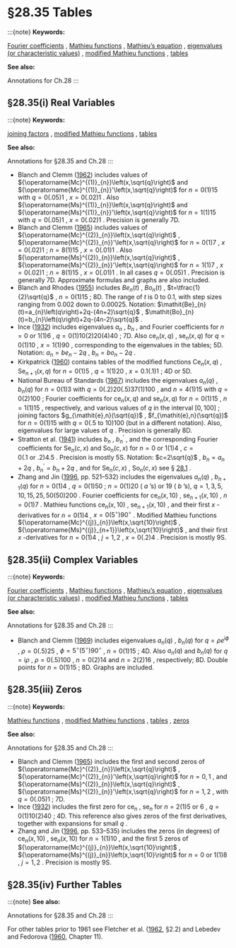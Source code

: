 # §28.35 Tables

:::{note}
**Keywords:**

[Fourier coefficients](http://dlmf.nist.gov/search/search?q=Fourier%20coefficients) , [Mathieu functions](http://dlmf.nist.gov/search/search?q=Mathieu%20functions) , [Mathieu’s equation](http://dlmf.nist.gov/search/search?q=Mathieu%20equation) , [eigenvalues (or characteristic values)](http://dlmf.nist.gov/search/search?q=eigenvalues%20%28or%20characteristic%20values%29) , [modified Mathieu functions](http://dlmf.nist.gov/search/search?q=modified%20Mathieu%20functions) , [tables](http://dlmf.nist.gov/search/search?q=tables)

**See also:**

Annotations for Ch.28
:::


## §28.35(i) Real Variables

:::{note}
**Keywords:**

[joining factors](http://dlmf.nist.gov/search/search?q=joining%20factors) , [modified Mathieu functions](http://dlmf.nist.gov/search/search?q=modified%20Mathieu%20functions) , [tables](http://dlmf.nist.gov/search/search?q=tables)

**See also:**

Annotations for §28.35 and Ch.28
:::

* Blanch and Clemm ([1962](./bib/B.html#bib292 "Tables Relating to the Radial Mathieu Functions. Vol. 1: Functions of the First Kind")) includes values of ${\operatorname{Mc}^{(1)}_{n}}\left(x,\sqrt{q}\right)$ and ${\operatorname{Mc}^{(1)}_{n}}'\left(x,\sqrt{q}\right)$ for $n=0(1)15$ with $q=0(.05)1$ , $x=0(.02)1$ . Also ${\operatorname{Ms}^{(1)}_{n}}\left(x,\sqrt{q}\right)$ and ${\operatorname{Ms}^{(1)}_{n}}'\left(x,\sqrt{q}\right)$ for $n=1(1)15$ with $q=0(.05)1$ , $x=0(.02)1$ . Precision is generally 7D.
* Blanch and Clemm ([1965](./bib/B.html#bib293 "Tables Relating to the Radial Mathieu Functions. Vol. 2: Functions of the Second Kind")) includes values of ${\operatorname{Mc}^{(2)}_{n}}\left(x,\sqrt{q}\right)$ , ${\operatorname{Mc}^{(2)}_{n}}'\left(x,\sqrt{q}\right)$ for $n=0(1)7$ , $x=0(.02)1$ ; $n=8(1)15$ , $x=0(.01)1$ . Also ${\operatorname{Ms}^{(2)}_{n}}\left(x,\sqrt{q}\right)$ , ${\operatorname{Ms}^{(2)}_{n}}'\left(x,\sqrt{q}\right)$ for $n=1(1)7$ , $x=0(.02)1$ ; $n=8(1)15$ , $x=0(.01)1$ . In all cases $q=0(.05)1$ . Precision is generally 7D. Approximate formulas and graphs are also included.
* Blanch and Rhodes ([1955](./bib/B.html#bib295 "Table of characteristic values of Mathieu’s equation for large values of the parameter")) includes $\mathit{Be}_{n}(t)$ , $\mathit{Bo}_{n}(t)$ , $t=\tfrac{1}{2}\sqrt{q}$ , $n=0(1)15$ ; 8D. The range of $t$ is 0 to 0.1, with step sizes ranging from 0.002 down to 0.00025. Notation: $\mathit{Be}_{n}(t)=a_{n}\left(q\right)+2q-(4n+2)\sqrt{q}$ , $\mathit{Bo}_{n}(t)=b_{n}\left(q\right)+2q-(4n-2)\sqrt{q}$ .
* Ince ([1932](./bib/I.html#bib1126 "Tables of the elliptic cylinder functions")) includes eigenvalues $a_{n}$ , $b_{n}$ , and Fourier coefficients for $n=0$ or $1(1)6$ , $q=0(1)10(2)20(4)40$ ; 7D. Also $\operatorname{ce}_{n}\left(x,q\right)$ , $\operatorname{se}_{n}\left(x,q\right)$ for $q=0(1)10$ , $x=1(1)90$ , corresponding to the eigenvalues in the tables; 5D. Notation: $a_{n}=\mathit{be}_{n}-2q$ , $b_{n}=\mathit{bo}_{n}-2q$ .
* Kirkpatrick ([1960](./bib/K.html#bib1278 "Tables of values of the modified Mathieu functions")) contains tables of the modified functions $\operatorname{Ce}_{n}\left(x,q\right)$ , $\operatorname{Se}_{n+1}\left(x,q\right)$ for $n=0(1)5$ , $q=1(1)20$ , $x=0.1(.1)1$ ; 4D or 5D.
* National Bureau of Standards ([1967](./bib/N.html#bib1701 "Tables Relating to Mathieu Functions: Characteristic Values, Coefficients, and Joining Factors")) includes the eigenvalues $a_{n}\left(q\right)$ , $b_{n}\left(q\right)$ for $n=0(1)3$ with $q=0(.2)20(.5)37(1)100$ , and $n=4(1)15$ with $q=0(2)100$ ; Fourier coefficients for $\operatorname{ce}_{n}\left(x,q\right)$ and $\operatorname{se}_{n}\left(x,q\right)$ for $n=0(1)15$ , $n=1(1)15$ , respectively, and various values of $q$ in the interval $[0,100]$ ; joining factors $g_{\mathit{e},n}(\sqrt{q})$ , $f_{\mathit{e},n}(\sqrt{q})$ for $n=0(1)15$ with $q=0(.5\mbox{ to }10)100$ (but in a different notation). Also, eigenvalues for large values of $q$ . Precision is generally 8D.
* Stratton et al. ([1941](./bib/S.html#bib2175 "Elliptic Cylinder and Spheroidal Wave Functions, Including Tables of Separation Constants and Coefficients")) includes $b_{n}$ , $b_{n}^{\prime}$ , and the corresponding Fourier coefficients for $\mathrm{Se}_{n}(c,x)$ and $\mathrm{So}_{n}(c,x)$ for $n=0$ or $1(1)4$ , $c=0(.1~{}\textrm{or}~{}.2)4.5$ . Precision is mostly 5S. Notation: $c=2\sqrt{q}$ , $b_{n}=a_{n}+2q$ , $b^{\prime}_{n}=b_{n}+2q$ , and for $\mathrm{Se}_{n}(c,x)$ , $\mathrm{So}_{n}(c,x)$ see § [28.1](./28.1.md "§28.1 Special Notation ‣ Notation ‣ Chapter 28 Mathieu Functions and Hill’s Equation") .
* Zhang and Jin ([1996](./bib/Z.html#bib2493 "Computation of Special Functions"), pp. 521–532) includes the eigenvalues $a_{n}\left(q\right)$ , $b_{n+1}\left(q\right)$ for $n=0(1)4$ , $q=0(1)50$ ; $n=0(1)20$ ( $a$ ’s) or 19 ( $b$ ’s), $q=1,3,5,10,15,25,50(50)200$ . Fourier coefficients for $\operatorname{ce}_{n}\left(x,10\right)$ , $\operatorname{se}_{n+1}\left(x,10\right)$ , $n=0(1)7$ . Mathieu functions $\operatorname{ce}_{n}\left(x,10\right)$ , $\operatorname{se}_{n+1}\left(x,10\right)$ , and their first $x$ -derivatives for $n=0(1)4$ , $x=0(5^{\circ})90^{\circ}$ . Modified Mathieu functions ${\operatorname{Mc}^{(j)}_{n}}\left(x,\sqrt{10}\right)$ , ${\operatorname{Ms}^{(j)}_{n+1}}\left(x,\sqrt{10}\right)$ , and their first $x$ -derivatives for $n=0(1)4$ , $j=1,2$ , $x=0(.2)4$ . Precision is mostly 9S.


## §28.35(ii) Complex Variables

:::{note}
**Keywords:**

[Fourier coefficients](http://dlmf.nist.gov/search/search?q=Fourier%20coefficients) , [Mathieu functions](http://dlmf.nist.gov/search/search?q=Mathieu%20functions) , [Mathieu’s equation](http://dlmf.nist.gov/search/search?q=Mathieu%20equation) , [eigenvalues (or characteristic values)](http://dlmf.nist.gov/search/search?q=eigenvalues%20%28or%20characteristic%20values%29) , [modified Mathieu functions](http://dlmf.nist.gov/search/search?q=modified%20Mathieu%20functions) , [tables](http://dlmf.nist.gov/search/search?q=tables)

**See also:**

Annotations for §28.35 and Ch.28
:::

* Blanch and Clemm ([1969](./bib/B.html#bib294 "Mathieu’s Equation for Complex Parameters. Tables of Characteristic Values")) includes eigenvalues $a_{n}\left(q\right)$ , $b_{n}\left(q\right)$ for $q=\rho e^{\mathrm{i}\phi}$ , $\rho=0(.5)25$ , $\phi=5^{\circ}(5^{\circ})90^{\circ}$ , $n=0(1)15$ ; 4D. Also $a_{n}\left(q\right)$ and $b_{n}\left(q\right)$ for $q=\mathrm{i}\rho$ , $\rho=0(.5)100$ , $n=0(2)14$ and $n=2(2)16$ , respectively; 8D. Double points for $n=0(1)15$ ; 8D. Graphs are included.


## §28.35(iii) Zeros

:::{note}
**Keywords:**

[Mathieu functions](http://dlmf.nist.gov/search/search?q=Mathieu%20functions) , [modified Mathieu functions](http://dlmf.nist.gov/search/search?q=modified%20Mathieu%20functions) , [tables](http://dlmf.nist.gov/search/search?q=tables) , [zeros](http://dlmf.nist.gov/search/search?q=zeros)

**See also:**

Annotations for §28.35 and Ch.28
:::

* Blanch and Clemm ([1965](./bib/B.html#bib293 "Tables Relating to the Radial Mathieu Functions. Vol. 2: Functions of the Second Kind")) includes the first and second zeros of ${\operatorname{Mc}^{(2)}_{n}}\left(x,\sqrt{q}\right)$ , ${\operatorname{Mc}^{(2)}_{n}}'\left(x,\sqrt{q}\right)$ for $n=0,1$ , and ${\operatorname{Ms}^{(2)}_{n}}\left(x,\sqrt{q}\right)$ , ${\operatorname{Ms}^{(2)}_{n}}'\left(x,\sqrt{q}\right)$ for $n=1,2$ , with $q=0(.05)1$ ; 7D.
* Ince ([1932](./bib/I.html#bib1126 "Tables of the elliptic cylinder functions")) includes the first zero for $\operatorname{ce}_{n}$ , $\operatorname{se}_{n}$ for $n=2(1)5$ or $6$ , $q=0(1)10(2)40$ ; 4D. This reference also gives zeros of the first derivatives, together with expansions for small $q$ .
* Zhang and Jin ([1996](./bib/Z.html#bib2493 "Computation of Special Functions"), pp. 533–535) includes the zeros (in degrees) of $\operatorname{ce}_{n}\left(x,10\right)$ , $\operatorname{se}_{n}\left(x,10\right)$ for $n=1(1)10$ , and the first 5 zeros of ${\operatorname{Mc}^{(j)}_{n}}\left(x,\sqrt{10}\right)$ , ${\operatorname{Ms}^{(j)}_{n}}\left(x,\sqrt{10}\right)$ for $n=0$ or $1(1)8$ , $j=1,2$ . Precision is mostly 9S.


## §28.35(iv) Further Tables

:::{note}
**See also:**

Annotations for §28.35 and Ch.28
:::

For other tables prior to 1961 see Fletcher et al. ([1962](./bib/F.html#bib810 "An Index of Mathematical Tables. Vols. I, II"), §2.2) and Lebedev and Fedorova ([1960](./bib/L.html#bib1392 "A Guide to Mathematical Tables"), Chapter 11).
